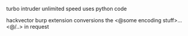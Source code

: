 
turbo intruder
	unlimited speed
	uses python code

hackvector burp extension
	conversions
	the <@some encoding stuff>...<@/..> in request

